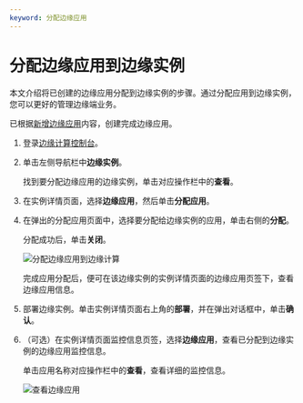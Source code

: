```yaml
---
keyword: 分配边缘应用
---
```


# 分配边缘应用到边缘实例

本文介绍将已创建的边缘应用分配到边缘实例的步骤。通过分配应用到边缘实例，您可以更好的管理边缘端业务。

已根据[新增边缘应用](/cn.zh-CN/用户指南/边缘应用/新增边缘应用/函数计算应用.md)内容，创建完成边缘应用。

1.  登录[边缘计算控制台](https://iot.console.aliyun.com/le/instance/list)。

2.  单击左侧导航栏中**边缘实例**。

    找到要分配边缘应用的边缘实例，单击对应操作栏中的**查看**。

3.  在实例详情页面，选择**边缘应用**，然后单击**分配应用**。

4.  在弹出的分配应用页面中，选择要分配给边缘实例的应用，单击右侧的**分配**。

    分配成功后，单击**关闭**。

    ![分配边缘应用到边缘计算](https://static-aliyun-doc.oss-cn-hangzhou.aliyuncs.com/assets/img/zh-CN/5638420061/p65889.png)

    完成应用分配后，便可在该边缘实例的实例详情页面的边缘应用页签下，查看边缘应用信息。

5.  部署边缘实例。单击实例详情页面右上角的**部署**，并在弹出对话框中，单击**确认**。

6.  （可选）在实例详情页面监控信息页签，选择**边缘应用**，查看已分配到边缘实例的边缘应用监控信息。

    单击应用名称对应操作栏中的**查看**，查看详细的监控信息。

    ![查看边缘应用](https://static-aliyun-doc.oss-cn-hangzhou.aliyuncs.com/assets/img/zh-CN/3479520061/p60840.png)


